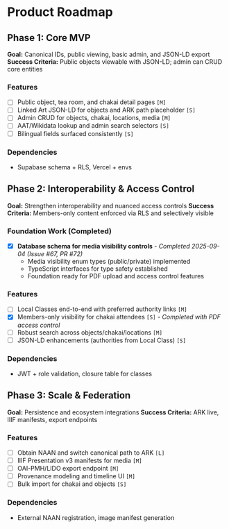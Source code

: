# Product Roadmap

## Phase 1: Core MVP

**Goal:** Canonical IDs, public viewing, basic admin, and JSON-LD export
**Success Criteria:** Public objects viewable with JSON-LD; admin can CRUD core entities

### Features
- [ ] Public object, tea room, and chakai detail pages `[M]`
- [ ] Linked Art JSON-LD for objects and ARK path placeholder `[S]`
- [ ] Admin CRUD for objects, chakai, locations, media `[M]`
- [ ] AAT/Wikidata lookup and admin search selectors `[S]`
- [ ] Bilingual fields surfaced consistently `[S]`

### Dependencies
- Supabase schema + RLS, Vercel + envs

## Phase 2: Interoperability & Access Control

**Goal:** Strengthen interoperability and nuanced access controls
**Success Criteria:** Members-only content enforced via RLS and selectively visible

### Foundation Work (Completed)
- [x] **Database schema for media visibility controls** - *Completed 2025-09-04 (Issue #67, PR #72)*
  - Media visibility enum types (public/private) implemented
  - TypeScript interfaces for type safety established
  - Foundation ready for PDF upload and access control features

### Features
- [ ] Local Classes end-to-end with preferred authority links `[M]`
- [x] Members-only visibility for chakai attendees `[S]` - *Completed with PDF access control*
- [ ] Robust search across objects/chakai/locations `[M]`
- [ ] JSON-LD enhancements (authorities from Local Class) `[S]`

### Dependencies
- JWT + role validation, closure table for classes

## Phase 3: Scale & Federation

**Goal:** Persistence and ecosystem integrations
**Success Criteria:** ARK live, IIIF manifests, export endpoints

### Features
- [ ] Obtain NAAN and switch canonical path to ARK `[L]`
- [ ] IIIF Presentation v3 manifests for media `[M]`
- [ ] OAI-PMH/LIDO export endpoint `[M]`
- [ ] Provenance modeling and timeline UI `[M]`
- [ ] Bulk import for chakai and objects `[S]`

### Dependencies
- External NAAN registration, image manifest generation